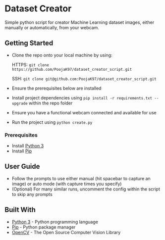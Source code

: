 # Dataset Creator
Simple python script for creator Machine Learning dataset images, either manually or automatically, from your webcam. 

## Getting Started

* Clone the repo onto your local machine by using:

    HTTPS: ```git clone https://github.com/PoojaK97/dataset_creator_script.git```
    
    SSH: ```git clone git@github.com:PoojaK97/dataset_creator_script.git```
   
* Ensure the prerequisites below are installed
* Install project dependencies using ```pip install -r requirements.txt --upgrade``` within the repo folder
* Ensure you have a functional webcam connected and available for use
* Run the project using ```python create.py```

### Prerequisites

* Install [Python 3](https://www.python.org/downloads/)
* Install [Pip](https://pypi.org/project/pip/)

## User Guide

* Follow the prompts to use either manual (hit spacebar to capture an image) or auto mode (with capture times you specify)
* (Optional) For many similar runs, uncomment the config within the script to skip any prompts

## Built With

* [Python 3](https://www.python.org/downloads/) - Python programming language
* [Pip](https://pypi.org/project/pip/) - Python package manager
* [OpenCV](https://pypi.org/project/opencv-python/) - The Open Source Computer Vision Library 
